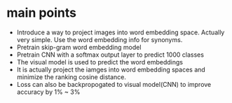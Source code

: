 # main points 
* Introduce a way to project images into word embedding space. Actually very simple. Use the word embedding info for synonyms.
* Pretrain skip-gram word embedding model
* Pretrain CNN with a softmax output layer to predict 1000 classes
* The visual model is used to predict the word embeddings
* It is actually project the iamges into word embedding spaces and minimize the ranking cosine distance.
* Loss can also be backpropogated to visual model(CNN) to improve accuracy by 1% ~ 3%
